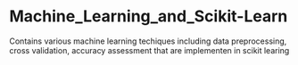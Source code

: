 # Machine_Learning_and_Scikit-Learn 
Contains various machine learning techiques including data preprocessing, cross validation, accuracy assessment  that are implementen in scikit learing
